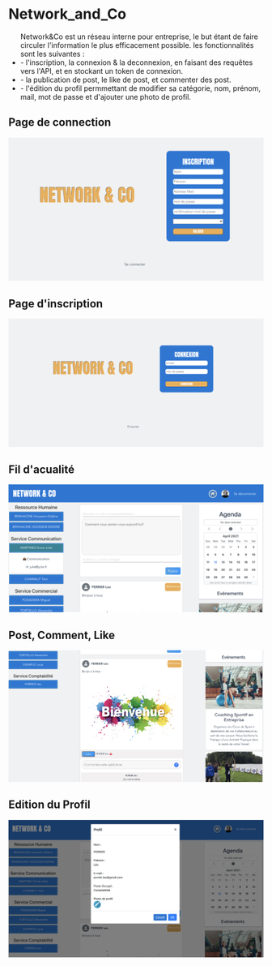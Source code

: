 # Network_and_Co

<ul> Network&Co est un réseau interne pour entreprise, le but étant de faire circuler l'information le plus efficacement possible.
  les fonctionnalités sont les suivantes : 
  <li>- l'inscription, la connexion & la deconnexion, en faisant des requêtes vers l'API, et en stockant un token de connexion.</li>
  <li>- la publication de post, le like de post, et commenter des post.</li>
  <li>- l'édition du profil permmettant de modifier sa catégorie, nom, prénom, mail, mot de passe et d'ajouter une photo de profil.</li>
  </ul>
<h2> Page de connection </h2>
<img src='./network&co_connection.png'>

<h2> Page d'inscription </h2>
<img src='./network&co_subscribe.png'>

<h2> Fil d'acualité </h2>
<img src='./network&co_home.png'>

<h2> Post, Comment, Like </h2>
<img src='./network&co_post_comment_like.png'>

<h2> Edition du Profil </h2>
<img src='./network&co_editprofil.png'>


